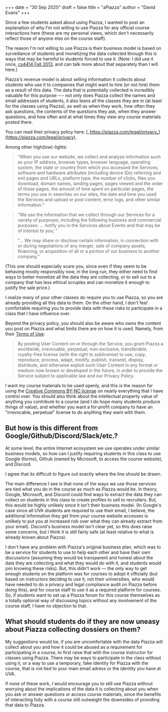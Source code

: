 +++
date = "30 Sep 2020"
draft = false
title = "aPiazza"
author = "David Evans"
+++

Since a few students asked about using Piazza, I wanted to post an
explanation of why I'm not willing to use Piazza for any official
course interactions here (these are my personal views, which don't
necessarily reflect those of anyone else on the course staff).

The reason I'm not willing to use Piazza is their business model is
based on surveillance of students and monetizing the data collected
through this is ways that may be harmful to students forced to use
it. (Note: I did use it once, [cs4414 Fall
2013](https://www.rust-class.org/0/pages/syllabus.html), and can talk
more about that separately than I will here.)

Piazza's revenue model is about selling information it collects about
students who use it to companies that might want to hire (or not hire)
them as a result of this data. The data that is potentially collected
is incredibly valuable for this purpose --- not only does Piazza
collect the names and email addresses of students, it also leans all
the classes they are in (at least for the classes using Piazza), as
well as when they work, how often they ask questions, the contents of
the questions they ask, when they answer questions, and how often and
at what times they view any course materials posted there.

You can read their privacy policy here: [_https://piazza.com/legal/privacy_](https://piazza.com/legal/privacy). 

Among other high(low)-lights:

> "When you use our website, we collect and analyze information such as your IP address, browser types, browser language, operating system, the state or country from which you accessed the Services, software and hardware attributes (including device IDs) referring and exit pages and URLs, platform type, the number of clicks, files you download, domain names, landing pages, pages viewed and the order of those pages, the amount of time spent on particular pages, the terms you use in searches on our sites, the date and time you used the Services and upload or post content, error logs, and other similar information."

> "We use the information that we collect through our Services for a variety of purposes, including the following business and commercial purposes: ... notify you in the Services about Events and that may be of interest to you; "

> "... We may share or disclose certain information, in connection with or during negotiations of any merger, sale of company assets, financing, or acquisition of all or a portion of our business to another company."

(This one should especially scare you, since even if they seem to be
behaving mostly responsibly now, in the long run, they either need to
find ways to better monetize all the data they are collecting, or to
sell out to a company that has less ethical scruples and can monetize
it enough to justify the sale price.)

I realize many of your other classes do require you to use Piazza, so
you are already providing all this data to them. On the other hand, I
don't feel comfortable requiring you to provide data with these risks
to participate in a class that I have influence over.

Beyond the privacy policy, you should also be aware who owns the content you post on Piazza and what limits there are on how it is used. Namely, from their [Terms of Use](https://piazza.com/legal/terms):

> By posting User Content on or through the Service, you grant Piazza a worldwide, irrevocable, perpetual, non-exclusive, transferable, royalty-free license (with the right to sublicense) to use, copy, reproduce, process, adapt, modify, publish, transmit, display, distribute, and otherwise exploit such User Content in any format or medium now known or developed in the future, in order to provide the Service subject to applicable law and our Privacy Policy.

I want my course materials to be used openly, and this is the reason
for using the [Creative Commons BY-NC
license](https://creativecommons.org/licenses/by-nc/4.0/) on nearly
everything that I have control over. You should also think about the
intellectual property value of anything you contribute to a course
(and I do hope many students produce things of value), and whether you
want a for-profit company to have an "irrevocable, perpetual" license
to do anything they want with them.

## But how is this different from Google/Github/Discord/Slack/etc.?

At some level, the entire Internet ecosystem we use operates under
similar business models, so how can I justify requiring students in
this class to use Google (forms), Github (owned by Microsoft, to
access the course website), and Discord.

I agree that its difficult to figure out exactly where the line should
be drawn.

The main difference I see is that none of the ways we use those
services are tied what you do in the course as much as Piazza would
be. In theory, Google, Microsoft, and Discord could find ways to
extract the data they can collect on students in this class to create
profiles to sell to recruiters. But, this would be highly unlikely
since it isn't their business model. (In Google's case since all UVA
students are required to use their email, I believe, the additional
information they get from your course website accesses is unlikely to
put you at increased risk over what they can already extract from your
email). Discord's business model isn't clear yet, so this does raise
some concerns, but I think it is still fairly safe (at least relative
to what is already known about Piazza).

I don't have any problem with Piazza's original business plan, which
was to be a service for students to use to help each other and have
their own discussions (assuming they would be transparent and honest
about the data they are collecting and what they would do with it, and
students would join knowing these risks). But, this didn't work
&mdash; the only way to get enough students on the platform was for
courses to adopt it officially (but based on instructors deciding to
use it, not their universities, who would have needed to do a privacy
and legal compliance audit on Piazza before doing this), and for
course staff to use it as a required platform for courses.  So, if
students want to set up a Piazza forum for this course themselves as a
totally optional way of discussing topics without any involvement of
the course staff, I have no objection to that.

## What should students do if they are now uneasy about Piazza collecting dossiers on them?

My suggestions would be, if you are uncomfortable with the data Piazza
will collect about you and how it could be abused as a requirement for
participating in a course, to first raise that with the course
instructor for classes using Piazza. There may be ways to participate
in the class without using it, or a way to use a temporary, fake
identity for Piazza with the course, that is not tied to your main
email adress or the identity you have at UVA.

If none of these work, I would encourage you to still use Piazza
without worrying about the implications of the data it is collecting
about you when you ask or answer questions or access course materials,
since the benefits of interacting fully with a course still outweight
the downsides of providing that data to Piazza.
